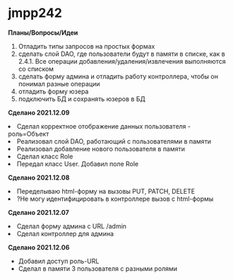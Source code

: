 # jmpp242
**Планы/Вопросы/Идеи**

1. Отладить типы запросов на простых формах
3. сделать слой DAO, где пользователи будут в памяти в списке, как в 2.4.1. Все операции добавления/удаления/извлечения выполняются со списком
4. сделать форму админа и отладить работу контроллера, чтобы он понимал разные операции
5. отладить форму юзера
6. подключить БД и сохранять юзеров в БД


**Сделано 2021.12.09**
<li>Сделал корректное отображение данных пользователя - роль=Объект</li>
<li>Реализовал слой DAO, работающий с пользователями в памяти</li>
<li>Реализовал добавление нового пользователя в памяти</li>
<li>Сделал класс Role</li>
<li>Передал класс User. Добавил поле Role</li>

**Сделано 2021.12.08**
<li>Переделываю html-форму на вызовы PUT, PATCH, DELETE</li>
<li>?Не могу идентифицировать в контроллере вызов с html-формы</li>


**Сделано 2021.12.07**
<li>Сделал форму админа с URL /admin</li>
<li>Сделал контроллер для админа</li>

**Сделано 2021.12.06**
<ul>
<li>Добавил доступ роль-URL</li>
<li>Сделал в памяти 3 пользователя с разными ролями</li>
</ul>